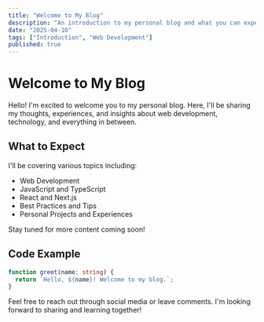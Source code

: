 ```yaml
---
title: "Welcome to My Blog"
description: "An introduction to my personal blog and what you can expect to find here."
date: "2025-04-10"
tags: ["Introduction", "Web Development"]
published: true
---
```


# Welcome to My Blog

Hello! I'm excited to welcome you to my personal blog. Here, I'll be sharing my thoughts, experiences, and insights about web development, technology, and everything in between.

## What to Expect

I'll be covering various topics including:

- Web Development
- JavaScript and TypeScript
- React and Next.js
- Best Practices and Tips
- Personal Projects and Experiences

Stay tuned for more content coming soon!

## Code Example

```typescript
function greet(name: string) {
  return `Hello, ${name}! Welcome to my blog.`;
}
```

Feel free to reach out through social media or leave comments. I'm looking forward to sharing and learning together!

